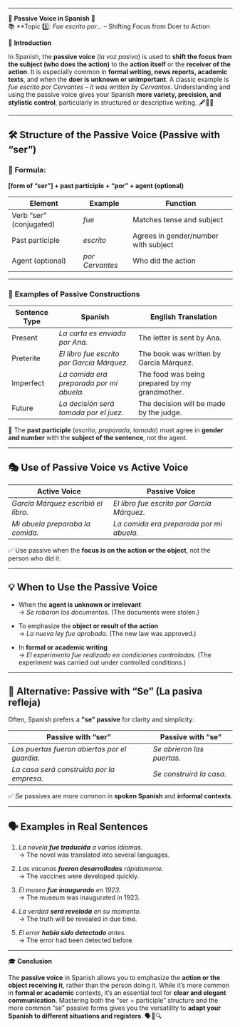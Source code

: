 
---
🌟 **Passive Voice in Spanish** 🌟  
📚 **Topic 3️⃣: _Fue escrito por..._ – Shifting Focus from Doer to Action

📘 **Introduction**

In Spanish, the **passive voice** (_la voz pasiva_) is used to **shift the focus from the subject (who does the action)** to the **action itself** or the **receiver of the action**. It is especially common in **formal writing, news reports, academic texts**, and when the **doer is unknown or unimportant**. A classic example is _fue escrito por Cervantes_ – _it was written by Cervantes_. Understanding and using the passive voice gives your Spanish **more variety, precision, and stylistic control**, particularly in structured or descriptive writing. 🖋️📰📖

---

## 🛠️ **Structure of the Passive Voice (Passive with “ser”)**

### 📌 **Formula:**

**[form of “ser”] + past participle + “por” + agent (optional)**

|Element|Example|Function|
|---|---|---|
|Verb “ser” (conjugated)|_fue_|Matches tense and subject|
|Past participle|_escrito_|Agrees in gender/number with subject|
|Agent (optional)|_por Cervantes_|Who did the action|

---

### 🧱 **Examples of Passive Constructions**

|Sentence Type|Spanish|English Translation|
|---|---|---|
|Present|_La carta es enviada por Ana._|The letter is sent by Ana.|
|Preterite|_El libro fue escrito por García Márquez._|The book was written by García Márquez.|
|Imperfect|_La comida era preparada por mi abuela._|The food was being prepared by my grandmother.|
|Future|_La decisión será tomada por el juez._|The decision will be made by the judge.|

📌 The **past participle** (_escrito_, _preparada_, _tomada_) must agree in **gender and number** with the **subject of the sentence**, not the agent.

---

## 🎭 **Use of Passive Voice vs Active Voice**

|Active Voice|Passive Voice|
|---|---|
|_García Márquez escribió el libro._|_El libro fue escrito por García Márquez._|
|_Mi abuela preparaba la comida._|_La comida era preparada por mi abuela._|

✅ Use passive when the **focus is on the action or the object**, not the person who did it.

---

## 💡 **When to Use the Passive Voice**

- When the **agent is unknown or irrelevant**  
    → _Se robaron los documentos._ (The documents were stolen.)
    
- To emphasize the **object or result of the action**  
    → _La nueva ley fue aprobada._ (The new law was approved.)
    
- In **formal or academic writing**  
    → _El experimento fue realizado en condiciones controladas._ (The experiment was carried out under controlled conditions.)
    

---

## 🧠 **Alternative: Passive with “Se” (La pasiva refleja)**

Often, Spanish prefers a **"se" passive** for clarity and simplicity:

|Passive with “ser”|Passive with “se”|
|---|---|
|_Las puertas fueron abiertas por el guardia._|_Se abrieron las puertas._|
|_La casa será construida por la empresa._|_Se construirá la casa._|

✅ _Se_ passives are more common in **spoken Spanish** and **informal contexts**.

---

## 🗣️ **Examples in Real Sentences**

1. _La novela **fue traducida** a varios idiomas._  
    → The novel was translated into several languages.
    
2. _Las vacunas **fueron desarrolladas** rápidamente._  
    → The vaccines were developed quickly.
    
3. _El museo **fue inaugurado** en 1923._  
    → The museum was inaugurated in 1923.
    
4. _La verdad **será revelada** en su momento._  
    → The truth will be revealed in due time.
    
5. _El error **había sido detectado** antes._  
    → The error had been detected before.
    

---

🎓 **Conclusion**

The **passive voice** in Spanish allows you to emphasize the **action or the object receiving it**, rather than the person doing it. While it’s more common in **formal or academic** contexts, it’s an essential tool for **clear and elegant communication**. Mastering both the “ser + participle” structure and the more common “se” passive forms gives you the versatility to **adapt your Spanish to different situations and registers**. 🗣️📘🔍